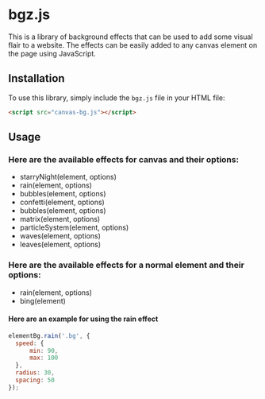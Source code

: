 # bgz.js

This is a library of background effects that can be used to add some visual flair to a website. The effects can be easily added to any canvas element on the page using JavaScript.

## Installation

To use this library, simply include the `bgz.js` file in your HTML file:

```html
<script src="canvas-bg.js"></script>
```

## Usage

### Here are the available effects for canvas and their options:

* starryNight(element, options)
* rain(element, options)
* bubbles(element, options)
* confetti(element, options)
* bubbles(element, options)
* matrix(element, options)
* particleSystem(element, options)
* waves(element, options)
* leaves(element, options)

### Here are the available effects for a normal element and their options:

* rain(element, options)
* bing(element)

#### Here are an example for using the rain effect

```javascript
elementBg.rain('.bg', {
  speed: {
      min: 90,
      max: 100
  },
  radius: 30,
  spacing: 50
});
```
